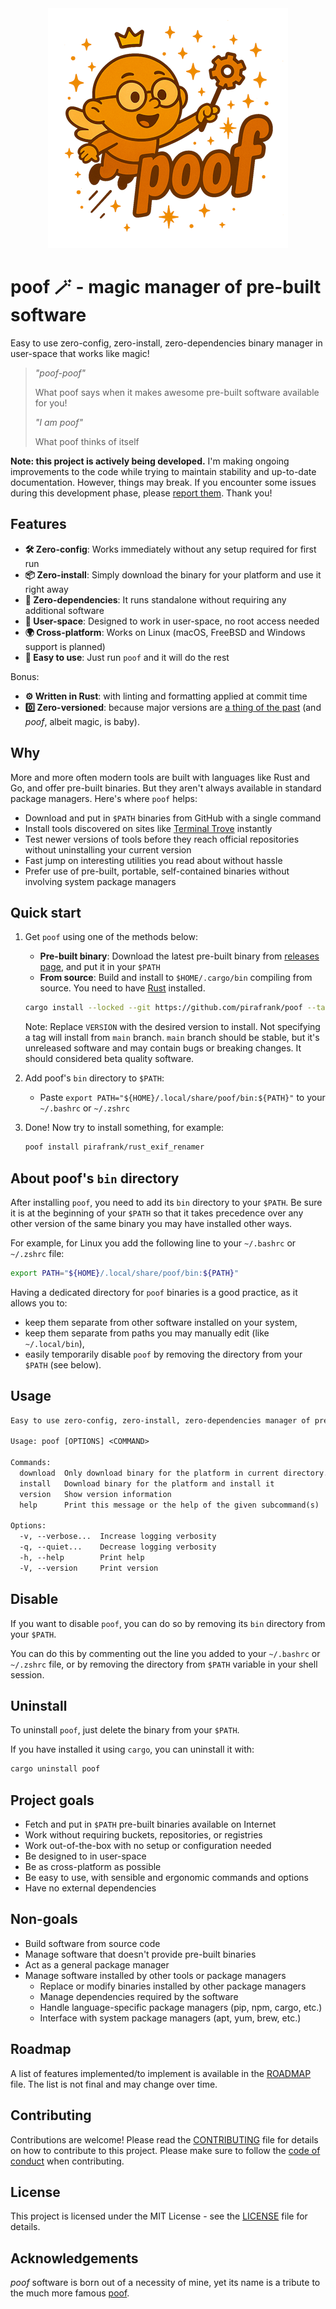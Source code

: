 <div align="center">
  <img src="./.assets/poof_logo_bg_tx_384.png" alt="poof logo" width="384"/>
</div>

# poof 🪄 - magic manager of pre-built software

Easy to use zero-config, zero-install, zero-dependencies binary manager in user-space that works like magic!

> *"poof-poof"*
>
> What poof says when it makes awesome pre-built software available for you!
>
> *"I am poof"*
>
> What poof thinks of itself

**Note: this project is actively being developed.** I'm making ongoing improvements to the code while trying to maintain stability and up-to-date documentation. However, things may break. If you encounter some issues during this development phase, please [report them](https://github.com/pirafrank/poof/issues). Thank you!

## Features

- **🛠️ Zero-config**: Works immediately without any setup required for first run
- **📦 Zero-install**: Simply download the binary for your platform and use it right away
- **🔗 Zero-dependencies**: It runs standalone without requiring any additional software
- **👤 User-space**: Designed to work in user-space, no root access needed
- **🌍 Cross-platform**: Works on Linux (macOS, FreeBSD and Windows support is planned)
- **🚀 Easy to use**: Just run `poof` and it will do the rest

Bonus:

- **⚙️ Written in Rust**: with linting and formatting applied at commit time
- **0️⃣ Zero-versioned**: because major versions are [a thing of the past](https://0ver.org/) (and *poof*, albeit magic, is baby).

## Why

More and more often modern tools are built with languages like Rust and Go, and offer pre-built binaries. But they aren't always available in standard package managers. Here's where `poof` helps:

- Download and put in `$PATH` binaries from GitHub with a single command
- Install tools discovered on sites like [Terminal Trove](http://terminaltrove.com) instantly
- Test newer versions of tools before they reach official repositories without uninstalling your current version
- Fast jump on interesting utilities you read about without hassle
- Prefer use of pre-built, portable, self-contained binaries without involving system package managers

## Quick start

1. Get `poof` using one of the methods below:
    - **Pre-built binary**: Download the latest pre-built binary from [releases page](https://github.com/pirafrank/poof/releases), and put it in your `$PATH`
    - **From source**: Build and install to `$HOME/.cargo/bin` compiling from source. You need to have [Rust](https://www.rust-lang.org/) installed.

    ```sh
    cargo install --locked --git https://github.com/pirafrank/poof --tag VERSION
    ```

    Note: Replace `VERSION` with the desired version to install. Not specifying a tag will install from `main` branch. `main` branch should be stable, but it's unreleased software and may contain bugs or breaking changes. It should considered beta quality software.

2. Add poof's `bin` directory to `$PATH`:
    - Paste `export PATH="${HOME}/.local/share/poof/bin:${PATH}"` to your `~/.bashrc` or `~/.zshrc`
3. Done! Now try to install something, for example:

    ```txt
    poof install pirafrank/rust_exif_renamer
    ```

## About poof's `bin` directory

After installing `poof`, you need to add its `bin` directory to your `$PATH`. Be sure it is at the beginning of your `$PATH` so that it takes precedence over any other version of the same binary you may have installed other ways.

For example, for Linux you add the following line to your `~/.bashrc` or `~/.zshrc` file:

```sh
export PATH="${HOME}/.local/share/poof/bin:${PATH}"
```

Having a dedicated directory for `poof` binaries is a good practice, as it allows you to:

- keep them separate from other software installed on your system,
- keep them separate from paths you may manually edit (like `~/.local/bin`),
- easily temporarily disable `poof` by removing the directory from your `$PATH` (see below).

## Usage

```txt
Easy to use zero-config, zero-install, zero-dependencies manager of pre-built software that works like magic

Usage: poof [OPTIONS] <COMMAND>

Commands:
  download  Only download binary for the platform in current directory. No install
  install   Download binary for the platform and install it
  version   Show version information
  help      Print this message or the help of the given subcommand(s)

Options:
  -v, --verbose...  Increase logging verbosity
  -q, --quiet...    Decrease logging verbosity
  -h, --help        Print help
  -V, --version     Print version
```

## Disable

If you want to disable `poof`, you can do so by removing its `bin` directory from your `$PATH`.

You can do this by commenting out the line you added to your `~/.bashrc` or `~/.zshrc` file, or by removing the directory from `$PATH` variable in your shell session.

## Uninstall

To uninstall `poof`, just delete the binary from your `$PATH`.

If you have installed it using `cargo`, you can uninstall it with:

```sh
cargo uninstall poof
```

## Project goals

- Fetch and put in `$PATH` pre-built binaries available on Internet
- Work without requiring buckets, repositories, or registries
- Work out-of-the-box with no setup or configuration needed
- Be designed to in user-space
- Be as cross-platform as possible
- Be easy to use, with sensible and ergonomic commands and options
- Have no external dependencies

## Non-goals

- Build software from source code
- Manage software that doesn't provide pre-built binaries
- Act as a general package manager
- Manage software installed by other tools or package managers
  - Replace or modify binaries installed by other package managers
  - Manage dependencies required by the software
  - Handle language-specific package managers (pip, npm, cargo, etc.)
  - Interface with system package managers (apt, yum, brew, etc.)

## Roadmap

A list of features implemented/to implement is available in the [ROADMAP](ROADMAP.md) file. The list is not final and may change over time.

## Contributing

Contributions are welcome! Please read the [CONTRIBUTING](CONTRIBUTING.md) file for details on how to contribute to this project.
Please make sure to follow the [code of conduct](CODE_OF_CONDUCT.md) when contributing.

## License

This project is licensed under the MIT License - see the [LICENSE](LICENSE.md) file for details.

## Acknowledgements

*poof* software is born out of a necessity of mine, yet its name is a tribute to the much more famous [poof](https://fairlyoddparents.fandom.com/wiki/Poof).
